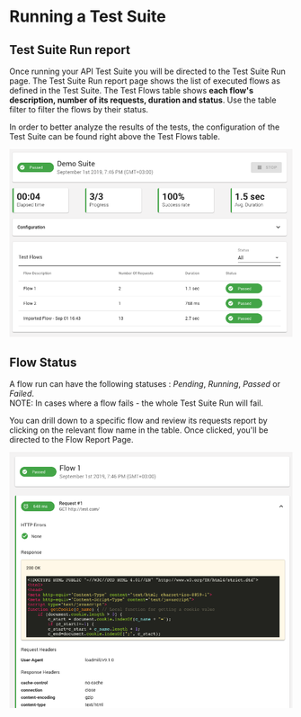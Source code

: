 # Running a Test Suite

## Test Suite Run report

Once running your API Test Suite you will be directed to the Test Suite Run page. The Test Suite Run report page shows the list of executed flows as defined in the Test Suite. The Test Flows table shows **each flow's description, number of its requests, duration and status**. Use the table filter to filter the flows by their status.

In order to better analyze the results of the tests, the configuration of the Test Suite can be found right above the Test Flows table.

![Test Suite Run report](../.gitbook/assets/image%20%2837%29.png)

## Flow Status

A flow run can have the following statuses : _Pending_, _Running_, _Passed_ or _Failed_.   
NOTE: In cases where a flow fails - the whole Test Suite Run will fail.

You can drill down to a specific flow and review its requests report by clicking on the relevant flow name in the table. Once clicked, you'll be directed to the Flow Report Page. 

![Test Suite Flow run report page](../.gitbook/assets/screen-shot-2019-09-23-at-12.05.58-pm.png)



